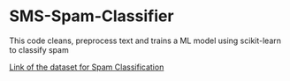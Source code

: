 # SMS-Spam-Classifier

This code cleans, preprocess text and trains a ML model using scikit-learn to classify spam

[Link of the dataset for Spam Classification](https://archive.ics.uci.edu/ml/datasets/SMS+Spam+Collection)
